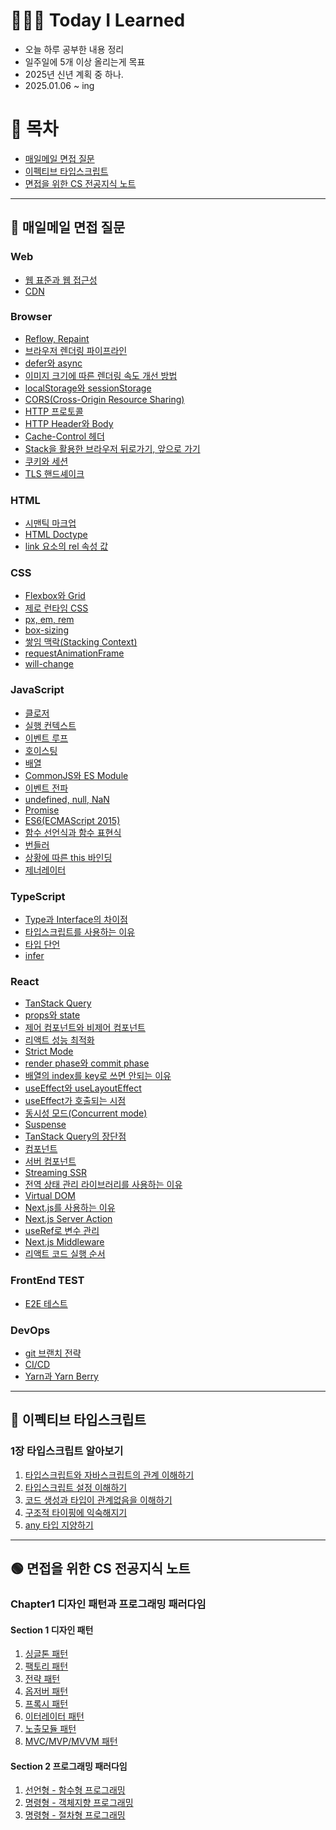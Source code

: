 # 👩🏻‍💻 Today I Learned

- 오늘 하루 공부한 내용 정리
- 일주일에 5개 이상 올리는게 목표
- 2025년 신년 계획 중 하나.
- 2025.01.06 ~ ing

# 📌 목차
- [매일메일 면접 질문](#-매일메일-면접-질문)
- [이펙티브 타입스크립트](#-이펙티브-타입스크립트)
- [면접을 위한 CS 전공지식 노트](#-면접을-위한-cs-전공지식-노트)

--- 

## 📩 매일메일 면접 질문

### Web

- [웹 표준과 웹 접근성](https://github.com/devsuzy/TIL/blob/main/%EB%A7%A4%EC%9D%BC%EB%A9%94%EC%9D%BC%20%EB%A9%B4%EC%A0%91%20%EC%A7%88%EB%AC%B8//Web/%EC%9B%B9%20%ED%91%9C%EC%A4%80%EA%B3%BC%20%EC%9B%B9%20%EC%A0%91%EA%B7%BC%EC%84%B1.md)
- [CDN](https://github.com/devsuzy/TIL/blob/main/%EB%A7%A4%EC%9D%BC%EB%A9%94%EC%9D%BC%20%EB%A9%B4%EC%A0%91%20%EC%A7%88%EB%AC%B8//Web/CDN.md)

### Browser

- [Reflow, Repaint](https://github.com/devsuzy/TIL/edit/main/%EB%A7%A4%EC%9D%BC%EB%A9%94%EC%9D%BC%20%EB%A9%B4%EC%A0%91%20%EC%A7%88%EB%AC%B8//Browser/Reflow%2CRepaint.md)
- [브라우저 렌더링 파이프라인](https://github.com/devsuzy/TIL/blob/main/%EB%A7%A4%EC%9D%BC%EB%A9%94%EC%9D%BC%20%EB%A9%B4%EC%A0%91%20%EC%A7%88%EB%AC%B8//Browser/%EB%B8%8C%EB%9D%BC%EC%9A%B0%EC%A0%80%20%EB%A0%8C%EB%8D%94%EB%A7%81%20%ED%8C%8C%EC%9D%B4%ED%94%84%EB%9D%BC%EC%9D%B8.md)
- [defer와 async](https://github.com/devsuzy/TIL/blob/main/%EB%A7%A4%EC%9D%BC%EB%A9%94%EC%9D%BC%20%EB%A9%B4%EC%A0%91%20%EC%A7%88%EB%AC%B8//Browser/defer%EC%99%80%20async.md)
- [이미지 크기에 따른 렌더링 속도 개선 방법](https://github.com/devsuzy/TIL/blob/main/%EB%A7%A4%EC%9D%BC%EB%A9%94%EC%9D%BC%20%EB%A9%B4%EC%A0%91%20%EC%A7%88%EB%AC%B8//Browser/%EC%9D%B4%EB%AF%B8%EC%A7%80%20%ED%81%AC%EA%B8%B0%EC%97%90%20%EB%94%B0%EB%A5%B8%20%EB%A0%8C%EB%8D%94%EB%A7%81%20%EC%86%8D%EB%8F%84%20%EA%B0%9C%EC%84%A0%20%EB%B0%A9%EB%B2%95.md)
- [localStorage와 sessionStorage](https://github.com/devsuzy/TIL/blob/main/%EB%A7%A4%EC%9D%BC%EB%A9%94%EC%9D%BC%20%EB%A9%B4%EC%A0%91%20%EC%A7%88%EB%AC%B8//Browser/localStorage%EC%99%80%20sessionStorage.md)
- [CORS(Cross-Origin Resource Sharing)](https://github.com/devsuzy/TIL/blob/main/%EB%A7%A4%EC%9D%BC%EB%A9%94%EC%9D%BC%20%EB%A9%B4%EC%A0%91%20%EC%A7%88%EB%AC%B8//Browser/CORS(Cross-Origin%20Resource%20Sharing).md)
- [HTTP 프로토콜](https://github.com/devsuzy/TIL/blob/main/%EB%A7%A4%EC%9D%BC%EB%A9%94%EC%9D%BC%20%EB%A9%B4%EC%A0%91%20%EC%A7%88%EB%AC%B8//Browser/HTTP%20%ED%94%84%EB%A1%9C%ED%86%A0%EC%BD%9C.md)
- [HTTP Header와 Body](https://github.com/devsuzy/TIL/blob/main/%EB%A7%A4%EC%9D%BC%EB%A9%94%EC%9D%BC%20%EB%A9%B4%EC%A0%91%20%EC%A7%88%EB%AC%B8//Browser/HTTP%20Header%EC%99%80%20Body.md)
- [Cache-Control 헤더](https://github.com/devsuzy/TIL/blob/main/%EB%A7%A4%EC%9D%BC%EB%A9%94%EC%9D%BC%20%EB%A9%B4%EC%A0%91%20%EC%A7%88%EB%AC%B8//Browser/Cache-Control%20%ED%97%A4%EB%8D%94.md)
- [Stack을 활용한 브라우저 뒤로가기, 앞으로 가기](https://github.com/devsuzy/TIL/blob/main/%EB%A7%A4%EC%9D%BC%EB%A9%94%EC%9D%BC%20%EB%A9%B4%EC%A0%91%20%EC%A7%88%EB%AC%B8//Browser/Stack%EC%9D%84%20%ED%99%9C%EC%9A%A9%ED%95%9C%20%EB%B8%8C%EB%9D%BC%EC%9A%B0%EC%A0%80%20%EB%92%A4%EB%A1%9C%EA%B0%80%EA%B8%B0,%20%EC%95%9E%EC%9C%BC%EB%A1%9C%20%EA%B0%80%EA%B8%B0.md)
- [쿠키와 세션](https://github.com/devsuzy/TIL/blob/main/%EB%A7%A4%EC%9D%BC%EB%A9%94%EC%9D%BC%20%EB%A9%B4%EC%A0%91%20%EC%A7%88%EB%AC%B8//Browser/%EC%BF%A0%ED%82%A4%EC%99%80%20%EC%84%B8%EC%85%98.md)
- [TLS 핸드셰이크](https://github.com/devsuzy/TIL/blob/main/%EB%A7%A4%EC%9D%BC%EB%A9%94%EC%9D%BC%20%EB%A9%B4%EC%A0%91%20%EC%A7%88%EB%AC%B8//Browser/TLS%20%ED%95%B8%EB%93%9C%EC%85%B0%EC%9D%B4%ED%81%AC.md)

### HTML

- [시맨틱 마크업](https://github.com/devsuzy/TIL/blob/main/%EB%A7%A4%EC%9D%BC%EB%A9%94%EC%9D%BC%20%EB%A9%B4%EC%A0%91%20%EC%A7%88%EB%AC%B8//HTML/%EC%8B%9C%EB%A7%A8%ED%8B%B1%20%EB%A7%88%ED%81%AC%EC%97%85.md)
- [HTML Doctype](https://github.com/devsuzy/TIL/blob/main/%EB%A7%A4%EC%9D%BC%EB%A9%94%EC%9D%BC%20%EB%A9%B4%EC%A0%91%20%EC%A7%88%EB%AC%B8//HTML/HTML%20Doctype.md)
- [link 요소의 rel 속성 값](https://github.com/devsuzy/TIL/blob/main/%EB%A7%A4%EC%9D%BC%EB%A9%94%EC%9D%BC%20%EB%A9%B4%EC%A0%91%20%EC%A7%88%EB%AC%B8//HTML/link%20%EC%9A%94%EC%86%8C%EC%9D%98%20rel%20%EC%86%8D%EC%84%B1%20%EA%B0%92.md)

### CSS

- [Flexbox와 Grid](https://github.com/devsuzy/TIL/blob/main/%EB%A7%A4%EC%9D%BC%EB%A9%94%EC%9D%BC%20%EB%A9%B4%EC%A0%91%20%EC%A7%88%EB%AC%B8//CSS/Flexbox%EC%99%80%20Grid.md)
- [제로 런타임 CSS](https://github.com/devsuzy/TIL/blob/main/%EB%A7%A4%EC%9D%BC%EB%A9%94%EC%9D%BC%20%EB%A9%B4%EC%A0%91%20%EC%A7%88%EB%AC%B8//CSS/%EC%A0%9C%EB%A1%9C%20%EB%9F%B0%ED%83%80%EC%9E%84%20css.md)
- [px, em, rem](https://github.com/devsuzy/TIL/blob/main/%EB%A7%A4%EC%9D%BC%EB%A9%94%EC%9D%BC%20%EB%A9%B4%EC%A0%91%20%EC%A7%88%EB%AC%B8//CSS/px%2C%20em%2C%20rem.md)
- [box-sizing](https://github.com/devsuzy/TIL/blob/main/%EB%A7%A4%EC%9D%BC%EB%A9%94%EC%9D%BC%20%EB%A9%B4%EC%A0%91%20%EC%A7%88%EB%AC%B8//CSS/box-sizing.md)
- [쌓임 맥락(Stacking Context)](https://github.com/devsuzy/TIL/blob/main/%EB%A7%A4%EC%9D%BC%EB%A9%94%EC%9D%BC%20%EB%A9%B4%EC%A0%91%20%EC%A7%88%EB%AC%B8//CSS/%EC%8C%93%EC%9E%84%20%EB%A7%A5%EB%9D%BD(Stacking%20Context).md)
- [requestAnimationFrame](https://github.com/devsuzy/TIL/blob/main/%EB%A7%A4%EC%9D%BC%EB%A9%94%EC%9D%BC%20%EB%A9%B4%EC%A0%91%20%EC%A7%88%EB%AC%B8//CSS/requestAnimationFrame.md)
- [will-change](https://github.com/devsuzy/TIL/blob/main/%EB%A7%A4%EC%9D%BC%EB%A9%94%EC%9D%BC%20%EB%A9%B4%EC%A0%91%20%EC%A7%88%EB%AC%B8//CSS/will-change.md)

### JavaScript

- [클로저](https://github.com/devsuzy/TIL/blob/main/%EB%A7%A4%EC%9D%BC%EB%A9%94%EC%9D%BC%20%EB%A9%B4%EC%A0%91%20%EC%A7%88%EB%AC%B8//JavaScript/%ED%81%B4%EB%A1%9C%EC%A0%80.md)
- [실행 컨텍스트](https://github.com/devsuzy/TIL/blob/main/%EB%A7%A4%EC%9D%BC%EB%A9%94%EC%9D%BC%20%EB%A9%B4%EC%A0%91%20%EC%A7%88%EB%AC%B8//JavaScript/%EC%8B%A4%ED%96%89%20%EC%BB%A8%ED%85%8D%EC%8A%A4%ED%8A%B8.md)
- [이벤트 루프](https://github.com/devsuzy/TIL/edit/main/%EB%A7%A4%EC%9D%BC%EB%A9%94%EC%9D%BC%20%EB%A9%B4%EC%A0%91%20%EC%A7%88%EB%AC%B8//JavaScript/%EC%9D%B4%EB%B2%A4%ED%8A%B8%20%EB%A3%A8%ED%94%84.md)
- [호이스팅](https://github.com/devsuzy/TIL/blob/main/%EB%A7%A4%EC%9D%BC%EB%A9%94%EC%9D%BC%20%EB%A9%B4%EC%A0%91%20%EC%A7%88%EB%AC%B8//JavaScript/%ED%98%B8%EC%9D%B4%EC%8A%A4%ED%8C%85.md)
- [배열](https://github.com/devsuzy/TIL/blob/main/%EB%A7%A4%EC%9D%BC%EB%A9%94%EC%9D%BC%20%EB%A9%B4%EC%A0%91%20%EC%A7%88%EB%AC%B8//JavaScript/%EB%B0%B0%EC%97%B4.md)
- [CommonJS와 ES Module](https://github.com/devsuzy/TIL/blob/main/%EB%A7%A4%EC%9D%BC%EB%A9%94%EC%9D%BC%20%EB%A9%B4%EC%A0%91%20%EC%A7%88%EB%AC%B8//JavaScript/CommonJS%EC%99%80%20ES%20Module.md)
- [이벤트 전파](https://github.com/devsuzy/TIL/blob/main/%EB%A7%A4%EC%9D%BC%EB%A9%94%EC%9D%BC%20%EB%A9%B4%EC%A0%91%20%EC%A7%88%EB%AC%B8//JavaScript/%EC%9D%B4%EB%B2%A4%ED%8A%B8%20%EC%A0%84%ED%8C%8C.md)
- [undefined, null, NaN](https://github.com/devsuzy/TIL/blob/main/%EB%A7%A4%EC%9D%BC%EB%A9%94%EC%9D%BC%20%EB%A9%B4%EC%A0%91%20%EC%A7%88%EB%AC%B8//JavaScript/undefined%2C%20null%2C%20NaN.md)
- [Promise](https://github.com/devsuzy/TIL/blob/main/%EB%A7%A4%EC%9D%BC%EB%A9%94%EC%9D%BC%20%EB%A9%B4%EC%A0%91%20%EC%A7%88%EB%AC%B8//JavaScript/Promise.md)
- [ES6(ECMAScript 2015)](https://github.com/devsuzy/TIL/blob/main/%EB%A7%A4%EC%9D%BC%EB%A9%94%EC%9D%BC%20%EB%A9%B4%EC%A0%91%20%EC%A7%88%EB%AC%B8//JavaScript/ES6(ECMAScript%202015).md)
- [함수 선언식과 함수 표현식](https://github.com/devsuzy/TIL/blob/main/%EB%A7%A4%EC%9D%BC%EB%A9%94%EC%9D%BC%20%EB%A9%B4%EC%A0%91%20%EC%A7%88%EB%AC%B8//JavaScript/%ED%95%A8%EC%88%98%20%EC%84%A0%EC%96%B8%EC%8B%9D%EA%B3%BC%20%ED%95%A8%EC%88%98%20%ED%91%9C%ED%98%84%EC%8B%9D.md)
- [번들러](https://github.com/devsuzy/TIL/blob/main/%EB%A7%A4%EC%9D%BC%EB%A9%94%EC%9D%BC%20%EB%A9%B4%EC%A0%91%20%EC%A7%88%EB%AC%B8//JavaScript/%EB%B2%88%EB%93%A4%EB%9F%AC.md)
- [상황에 따른 this 바인딩](https://github.com/devsuzy/TIL/blob/main/%EB%A7%A4%EC%9D%BC%EB%A9%94%EC%9D%BC%20%EB%A9%B4%EC%A0%91%20%EC%A7%88%EB%AC%B8//JavaScript/%EC%83%81%ED%99%A9%EC%97%90%20%EB%94%B0%EB%A5%B8%20this%20%EB%B0%94%EC%9D%B8%EB%94%A9.md)
- [제너레이터](https://github.com/devsuzy/TIL/blob/main/%EB%A7%A4%EC%9D%BC%EB%A9%94%EC%9D%BC%20%EB%A9%B4%EC%A0%91%20%EC%A7%88%EB%AC%B8//JavaScript/%EC%A0%9C%EB%84%88%EB%A0%88%EC%9D%B4%ED%84%B0.md)

### TypeScript

- [Type과 Interface의 차이점](https://github.com/devsuzy/TIL/blob/main/%EB%A7%A4%EC%9D%BC%EB%A9%94%EC%9D%BC%20%EB%A9%B4%EC%A0%91%20%EC%A7%88%EB%AC%B8//TypeScript/Type%EA%B3%BC%20Interface%EC%9D%98%20%EC%B0%A8%EC%9D%B4%EC%A0%90.md)
- [타입스크립트를 사용하는 이유](https://github.com/devsuzy/TIL/blob/main/%EB%A7%A4%EC%9D%BC%EB%A9%94%EC%9D%BC%20%EB%A9%B4%EC%A0%91%20%EC%A7%88%EB%AC%B8//TypeScript/%ED%83%80%EC%9E%85%EC%8A%A4%ED%81%AC%EB%A6%BD%ED%8A%B8%EB%A5%BC%20%EC%82%AC%EC%9A%A9%ED%95%98%EB%8A%94%20%EC%9D%B4%EC%9C%A0.md)
- [타입 단언](https://github.com/devsuzy/TIL/blob/main/%EB%A7%A4%EC%9D%BC%EB%A9%94%EC%9D%BC%20%EB%A9%B4%EC%A0%91%20%EC%A7%88%EB%AC%B8//TypeScript/%ED%83%80%EC%9E%85%20%EB%8B%A8%EC%96%B8.md)
- [infer](https://github.com/devsuzy/TIL/blob/main/%EB%A7%A4%EC%9D%BC%EB%A9%94%EC%9D%BC%20%EB%A9%B4%EC%A0%91%20%EC%A7%88%EB%AC%B8//TypeScript/infer.md)

### React

- [TanStack Query](https://github.com/devsuzy/TIL/blob/main/%EB%A7%A4%EC%9D%BC%EB%A9%94%EC%9D%BC%20%EB%A9%B4%EC%A0%91%20%EC%A7%88%EB%AC%B8//React/TanStack%20Query.md)
- [props와 state](https://github.com/devsuzy/TIL/blob/main/%EB%A7%A4%EC%9D%BC%EB%A9%94%EC%9D%BC%20%EB%A9%B4%EC%A0%91%20%EC%A7%88%EB%AC%B8//React/props%EC%99%80%20state.md)
- [제어 컴포넌트와 비제어 컴포넌트](https://github.com/devsuzy/TIL/blob/main/%EB%A7%A4%EC%9D%BC%EB%A9%94%EC%9D%BC%20%EB%A9%B4%EC%A0%91%20%EC%A7%88%EB%AC%B8//React/%EC%A0%9C%EC%96%B4%20%EC%BB%B4%ED%8F%AC%EB%84%8C%ED%8A%B8%EC%99%80%20%EB%B9%84%EC%A0%9C%EC%96%B4%20%EC%BB%B4%ED%8F%AC%EB%84%8C%ED%8A%B8.md)
- [리액트 성능 최적화](https://github.com/devsuzy/TIL/blob/main/%EB%A7%A4%EC%9D%BC%EB%A9%94%EC%9D%BC%20%EB%A9%B4%EC%A0%91%20%EC%A7%88%EB%AC%B8//React/%EB%A6%AC%EC%95%A1%ED%8A%B8%20%EC%84%B1%EB%8A%A5%20%EC%B5%9C%EC%A0%81%ED%99%94.md)
- [Strict Mode](https://github.com/devsuzy/TIL/blob/main/%EB%A7%A4%EC%9D%BC%EB%A9%94%EC%9D%BC%20%EB%A9%B4%EC%A0%91%20%EC%A7%88%EB%AC%B8//React/Strict%20Mode.md)
- [render phase와 commit phase](https://github.com/devsuzy/TIL/blob/main/%EB%A7%A4%EC%9D%BC%EB%A9%94%EC%9D%BC%20%EB%A9%B4%EC%A0%91%20%EC%A7%88%EB%AC%B8//React/render%20phase%EC%99%80%20commit%20phase.md)
- [배열의 index를 key로 쓰면 안되는 이유](https://github.com/devsuzy/TIL/blob/main/%EB%A7%A4%EC%9D%BC%EB%A9%94%EC%9D%BC%20%EB%A9%B4%EC%A0%91%20%EC%A7%88%EB%AC%B8//React/%EB%B0%B0%EC%97%B4%EC%9D%98%20index%EB%A5%BC%20key%EB%A1%9C%20%EC%93%B0%EB%A9%B4%20%EC%95%88%EB%90%98%EB%8A%94%20%EC%9D%B4%EC%9C%A0.md)
- [useEffect와 useLayoutEffect](https://github.com/devsuzy/TIL/blob/main/%EB%A7%A4%EC%9D%BC%EB%A9%94%EC%9D%BC%20%EB%A9%B4%EC%A0%91%20%EC%A7%88%EB%AC%B8//React/useEffect%EC%99%80%20useLayoutEffect.md)
- [useEffect가 호출되는 시점](https://github.com/devsuzy/TIL/blob/main/%EB%A7%A4%EC%9D%BC%EB%A9%94%EC%9D%BC%20%EB%A9%B4%EC%A0%91%20%EC%A7%88%EB%AC%B8//React/useEffect%EA%B0%80%20%ED%98%B8%EC%B6%9C%EB%90%98%EB%8A%94%20%EC%8B%9C%EC%A0%90.md)
- [동시성 모드(Concurrent mode)](https://github.com/devsuzy/TIL/blob/main/%EB%A7%A4%EC%9D%BC%EB%A9%94%EC%9D%BC%20%EB%A9%B4%EC%A0%91%20%EC%A7%88%EB%AC%B8//React/%EB%8F%99%EC%8B%9C%EC%84%B1%20%EB%AA%A8%EB%93%9C(Concurrent%20mode).md)
- [Suspense](https://github.com/devsuzy/TIL/blob/main/%EB%A7%A4%EC%9D%BC%EB%A9%94%EC%9D%BC%20%EB%A9%B4%EC%A0%91%20%EC%A7%88%EB%AC%B8//React/Suspense.md)
- [TanStack Query의 장단점](https://github.com/devsuzy/TIL/blob/main/%EB%A7%A4%EC%9D%BC%EB%A9%94%EC%9D%BC%20%EB%A9%B4%EC%A0%91%20%EC%A7%88%EB%AC%B8//React/Tanstack%20Query%EC%9D%98%20%EC%9E%A5%EB%8B%A8%EC%A0%90.md)
- [컴포넌트](https://github.com/devsuzy/TIL/blob/main/%EB%A7%A4%EC%9D%BC%EB%A9%94%EC%9D%BC%20%EB%A9%B4%EC%A0%91%20%EC%A7%88%EB%AC%B8//React/%EC%BB%B4%ED%8F%AC%EB%84%8C%ED%8A%B8.md)
- [서버 컴포넌트](https://github.com/devsuzy/TIL/blob/main/%EB%A7%A4%EC%9D%BC%EB%A9%94%EC%9D%BC%20%EB%A9%B4%EC%A0%91%20%EC%A7%88%EB%AC%B8//React/%EC%84%9C%EB%B2%84%20%EC%BB%B4%ED%8F%AC%EB%84%8C%ED%8A%B8.md)
- [Streaming SSR](https://github.com/devsuzy/TIL/blob/main/%EB%A7%A4%EC%9D%BC%EB%A9%94%EC%9D%BC%20%EB%A9%B4%EC%A0%91%20%EC%A7%88%EB%AC%B8//React/Streaming%20SSR.md)
- [전역 상태 관리 라이브러리를 사용하는 이유](https://github.com/devsuzy/TIL/blob/main/%EB%A7%A4%EC%9D%BC%EB%A9%94%EC%9D%BC%20%EB%A9%B4%EC%A0%91%20%EC%A7%88%EB%AC%B8//React/%EC%A0%84%EC%97%AD%20%EC%83%81%ED%83%9C%20%EA%B4%80%EB%A6%AC%20%EB%9D%BC%EC%9D%B4%EB%B8%8C%EB%9F%AC%EB%A6%AC%EB%A5%BC%20%EC%82%AC%EC%9A%A9%ED%95%98%EB%8A%94%20%EC%9D%B4%EC%9C%A0.md)
- [Virtual DOM](https://github.com/devsuzy/TIL)
- [Next.js를 사용하는 이유](http://github.com/devsuzy/TIL/blob/main/%EB%A7%A4%EC%9D%BC%EB%A9%94%EC%9D%BC%20%EB%A9%B4%EC%A0%91%20%EC%A7%88%EB%AC%B8//React/Next.js.md)
- [Next.js Server Action](https://github.com/devsuzy/TIL/blob/main/%EB%A7%A4%EC%9D%BC%EB%A9%94%EC%9D%BC%20%EB%A9%B4%EC%A0%91%20%EC%A7%88%EB%AC%B8//React/Next.js%20Server%20Action.md)
- [useRef로 변수 관리](https://github.com/devsuzy/TIL/blob/main/%EB%A7%A4%EC%9D%BC%EB%A9%94%EC%9D%BC%20%EB%A9%B4%EC%A0%91%20%EC%A7%88%EB%AC%B8//React/useRef%EB%A1%9C%20%EB%B3%80%EC%88%98%20%EA%B4%80%EB%A6%AC.md)
- [Next.js Middleware](https://github.com/devsuzy/TIL/blob/main/%EB%A7%A4%EC%9D%BC%EB%A9%94%EC%9D%BC%20%EB%A9%B4%EC%A0%91%20%EC%A7%88%EB%AC%B8//React/Next.js%20Middleware.md)
- [리액트 코드 실행 순서](https://github.com/devsuzy/TIL/blob/main/%EB%A7%A4%EC%9D%BC%EB%A9%94%EC%9D%BC%20%EB%A9%B4%EC%A0%91%20%EC%A7%88%EB%AC%B8//React/%EB%A6%AC%EC%95%A1%ED%8A%B8%20%EC%BD%94%EB%93%9C%20%EC%8B%A4%ED%96%89%20%EC%88%9C%EC%84%9C.md)

### FrontEnd TEST

- [E2E 테스트](https://github.com/devsuzy/TIL/blob/main/%EB%A7%A4%EC%9D%BC%EB%A9%94%EC%9D%BC%20%EB%A9%B4%EC%A0%91%20%EC%A7%88%EB%AC%B8//FrontEnd%20TEST/E2E%20%ED%85%8C%EC%8A%A4%ED%8A%B8.md)

### DevOps
- [git 브랜치 전략](https://github.com/devsuzy/TIL/blob/main/%EB%A7%A4%EC%9D%BC%EB%A9%94%EC%9D%BC%20%EB%A9%B4%EC%A0%91%20%EC%A7%88%EB%AC%B8//DevOps/git%20%EB%B8%8C%EB%9E%9C%EC%B9%98%20%EC%A0%84%EB%9E%B5.md)
- [CI/CD](https://github.com/devsuzy/TIL/edit/main/%EB%A7%A4%EC%9D%BC%EB%A9%94%EC%9D%BC%20%EB%A9%B4%EC%A0%91%20%EC%A7%88%EB%AC%B8//DevOps/CI%2CCD.md)
- [Yarn과 Yarn Berry](https://github.com/devsuzy/TIL/blob/main/%EB%A7%A4%EC%9D%BC%EB%A9%94%EC%9D%BC%20%EB%A9%B4%EC%A0%91%20%EC%A7%88%EB%AC%B8//DevOps/Yarn%EA%B3%BC%20Yarn%20Berry.md)

---

## 🔵 이펙티브 타입스크립트

### 1장 타입스크립트 알아보기
  1) [타입스크립트와 자바스크립트의 관계 이해하기](https://github.com/devsuzy/TIL/blob/main/%EB%A7%A4%EC%9D%BC%EB%A9%94%EC%9D%BC%20%EB%A9%B4%EC%A0%91%20%EC%A7%88%EB%AC%B8//%EC%9D%B4%ED%8E%99%ED%8B%B0%EB%B8%8C%20%ED%83%80%EC%9E%85%EC%8A%A4%ED%81%AC%EB%A6%BD%ED%8A%B8/1%EC%9E%A5%20%ED%83%80%EC%9E%85%EC%8A%A4%ED%81%AC%EB%A6%BD%ED%8A%B8%20%EC%95%8C%EC%95%84%EB%B3%B4%EA%B8%B0/1.%20%ED%83%80%EC%9E%85%EC%8A%A4%ED%81%AC%EB%A6%BD%ED%8A%B8%EC%99%80%20%EC%9E%90%EB%B0%94%EC%8A%A4%ED%81%AC%EB%A6%BD%ED%8A%B8%EC%9D%98%20%EA%B4%80%EA%B3%84%20%EC%9D%B4%ED%95%B4%ED%95%98%EA%B8%B0.md)
  2) [타입스크립트 설정 이해하기](https://github.com/devsuzy/TIL/blob/main/%EB%A7%A4%EC%9D%BC%EB%A9%94%EC%9D%BC%20%EB%A9%B4%EC%A0%91%20%EC%A7%88%EB%AC%B8//%EC%9D%B4%ED%8E%99%ED%8B%B0%EB%B8%8C%20%ED%83%80%EC%9E%85%EC%8A%A4%ED%81%AC%EB%A6%BD%ED%8A%B8/1%EC%9E%A5%20%ED%83%80%EC%9E%85%EC%8A%A4%ED%81%AC%EB%A6%BD%ED%8A%B8%20%EC%95%8C%EC%95%84%EB%B3%B4%EA%B8%B0/2.%20%ED%83%80%EC%9E%85%EC%8A%A4%ED%81%AC%EB%A6%BD%ED%8A%B8%20%EC%84%A4%EC%A0%95%20%EC%9D%B4%ED%95%B4%ED%95%98%EA%B8%B0.md)
  3) [코드 생성과 타입이 관계없음을 이해하기](https://github.com/devsuzy/TIL/blob/main/%EB%A7%A4%EC%9D%BC%EB%A9%94%EC%9D%BC%20%EB%A9%B4%EC%A0%91%20%EC%A7%88%EB%AC%B8//%EC%9D%B4%ED%8E%99%ED%8B%B0%EB%B8%8C%20%ED%83%80%EC%9E%85%EC%8A%A4%ED%81%AC%EB%A6%BD%ED%8A%B8/1%EC%9E%A5%20%ED%83%80%EC%9E%85%EC%8A%A4%ED%81%AC%EB%A6%BD%ED%8A%B8%20%EC%95%8C%EC%95%84%EB%B3%B4%EA%B8%B0/3.%20%EC%BD%94%EB%93%9C%20%EC%83%9D%EC%84%B1%EA%B3%BC%20%ED%83%80%EC%9E%85%EC%9D%B4%20%EA%B4%80%EA%B3%84%EC%97%86%EC%9D%8C%EC%9D%84%20%EC%9D%B4%ED%95%B4%ED%95%98%EA%B8%B0.md)
  4) [구조적 타이핑에 익숙해지기](https://github.com/devsuzy/TIL/blob/main/%EB%A7%A4%EC%9D%BC%EB%A9%94%EC%9D%BC%20%EB%A9%B4%EC%A0%91%20%EC%A7%88%EB%AC%B8//%EC%9D%B4%ED%8E%99%ED%8B%B0%EB%B8%8C%20%ED%83%80%EC%9E%85%EC%8A%A4%ED%81%AC%EB%A6%BD%ED%8A%B8/1%EC%9E%A5%20%ED%83%80%EC%9E%85%EC%8A%A4%ED%81%AC%EB%A6%BD%ED%8A%B8%20%EC%95%8C%EC%95%84%EB%B3%B4%EA%B8%B0/4.%20%EA%B5%AC%EC%A1%B0%EC%A0%81%20%ED%83%80%EC%9D%B4%ED%95%91%EC%97%90%20%EC%9D%B5%EC%88%99%ED%95%B4%EC%A7%80%EA%B8%B0.md)
  5) [any 타입 지양하기](https://github.com/devsuzy/TIL/blob/main/%EB%A7%A4%EC%9D%BC%EB%A9%94%EC%9D%BC%20%EB%A9%B4%EC%A0%91%20%EC%A7%88%EB%AC%B8//%EC%9D%B4%ED%8E%99%ED%8B%B0%EB%B8%8C%20%ED%83%80%EC%9E%85%EC%8A%A4%ED%81%AC%EB%A6%BD%ED%8A%B8/1%EC%9E%A5%20%ED%83%80%EC%9E%85%EC%8A%A4%ED%81%AC%EB%A6%BD%ED%8A%B8%20%EC%95%8C%EC%95%84%EB%B3%B4%EA%B8%B0/5.%20any%20%ED%83%80%EC%9E%85%20%EC%A7%80%EC%96%91%ED%95%98%EA%B8%B0.md)

---

## 🟢 면접을 위한 CS 전공지식 노트

### Chapter1 디자인 패턴과 프로그래밍 패러다임

#### Section 1 디자인 패턴

1) [싱글톤 패턴](https://github.com/devsuzy/TIL/blob/main/%EB%A9%B4%EC%A0%91%EC%9D%84%20%EC%9C%84%ED%95%9C%20CS%20%EC%A0%84%EA%B3%B5%EC%A7%80%EC%8B%9D%20%EB%85%B8%ED%8A%B8/Section%201%20%EB%94%94%EC%9E%90%EC%9D%B8%20%ED%8C%A8%ED%84%B4/1.%20%EC%8B%B1%EA%B8%80%ED%86%A4%20%ED%8C%A8%ED%84%B4.md)
2) [팩토리 패턴](https://github.com/devsuzy/TIL/blob/main/%EB%A9%B4%EC%A0%91%EC%9D%84%20%EC%9C%84%ED%95%9C%20CS%20%EC%A0%84%EA%B3%B5%EC%A7%80%EC%8B%9D%20%EB%85%B8%ED%8A%B8/Section%201%20%EB%94%94%EC%9E%90%EC%9D%B8%20%ED%8C%A8%ED%84%B4/2.%20%ED%8C%A9%ED%86%A0%EB%A6%AC%20%ED%8C%A8%ED%84%B4.md)
3) [전략 패턴](https://github.com/devsuzy/TIL/blob/main/%EB%A9%B4%EC%A0%91%EC%9D%84%20%EC%9C%84%ED%95%9C%20CS%20%EC%A0%84%EA%B3%B5%EC%A7%80%EC%8B%9D%20%EB%85%B8%ED%8A%B8/Section%201%20%EB%94%94%EC%9E%90%EC%9D%B8%20%ED%8C%A8%ED%84%B4/3.%20%EC%A0%84%EB%9E%B5%20%ED%8C%A8%ED%84%B4.md
)
4) [옵저버 패턴](https://github.com/devsuzy/TIL/blob/main/%EB%A9%B4%EC%A0%91%EC%9D%84%20%EC%9C%84%ED%95%9C%20CS%20%EC%A0%84%EA%B3%B5%EC%A7%80%EC%8B%9D%20%EB%85%B8%ED%8A%B8/Section%201%20%EB%94%94%EC%9E%90%EC%9D%B8%20%ED%8C%A8%ED%84%B4/4.%20%EC%98%B5%EC%A0%80%EB%B2%84%20%ED%8C%A8%ED%84%B4.md)
5) [프록시 패턴](https://github.com/devsuzy/TIL/blob/main/%EB%A9%B4%EC%A0%91%EC%9D%84%20%EC%9C%84%ED%95%9C%20CS%20%EC%A0%84%EA%B3%B5%EC%A7%80%EC%8B%9D%20%EB%85%B8%ED%8A%B8/Section%201%20%EB%94%94%EC%9E%90%EC%9D%B8%20%ED%8C%A8%ED%84%B4/5.%20%ED%94%84%EB%A1%9D%EC%8B%9C%20%ED%8C%A8%ED%84%B4.md)
6) [이터레이터 패턴](https://github.com/devsuzy/TIL/blob/main/%EB%A9%B4%EC%A0%91%EC%9D%84%20%EC%9C%84%ED%95%9C%20CS%20%EC%A0%84%EA%B3%B5%EC%A7%80%EC%8B%9D%20%EB%85%B8%ED%8A%B8/Section%201%20%EB%94%94%EC%9E%90%EC%9D%B8%20%ED%8C%A8%ED%84%B4/6.%20%EC%9D%B4%ED%84%B0%EB%A0%88%EC%9D%B4%ED%84%B0%20%ED%8C%A8%ED%84%B4.md)
7) [노출모듈 패턴](https://github.com/devsuzy/TIL/blob/main/%EB%A9%B4%EC%A0%91%EC%9D%84%20%EC%9C%84%ED%95%9C%20CS%20%EC%A0%84%EA%B3%B5%EC%A7%80%EC%8B%9D%20%EB%85%B8%ED%8A%B8/Section%201%20%EB%94%94%EC%9E%90%EC%9D%B8%20%ED%8C%A8%ED%84%B4/7.%20%EB%85%B8%EC%B6%9C%EB%AA%A8%EB%93%88%20%ED%8C%A8%ED%84%B4.md)
8) [MVC/MVP/MVVM 패턴](https://github.com/devsuzy/TIL/blob/main/%EB%A9%B4%EC%A0%91%EC%9D%84%20%EC%9C%84%ED%95%9C%20CS%20%EC%A0%84%EA%B3%B5%EC%A7%80%EC%8B%9D%20%EB%85%B8%ED%8A%B8/Section%201%20%EB%94%94%EC%9E%90%EC%9D%B8%20%ED%8C%A8%ED%84%B4/8.%20MVC%2CMVP%2CMVVM%20%ED%8C%A8%ED%84%B4.md)

#### Section 2 프로그래밍 패러다임

1) [선언형 - 함수형 프로그래밍](https://github.com/devsuzy/TIL/blob/main/%EB%A9%B4%EC%A0%91%EC%9D%84%20%EC%9C%84%ED%95%9C%20CS%20%EC%A0%84%EA%B3%B5%EC%A7%80%EC%8B%9D%20%EB%85%B8%ED%8A%B8/Section%202%20%ED%94%84%EB%A1%9C%EA%B7%B8%EB%9E%98%EB%B0%8D%20%ED%8C%A8%EB%9F%AC%EB%8B%A4%EC%9E%84/1.%20%EC%84%A0%EC%96%B8%ED%98%95%20-%20%ED%95%A8%EC%88%98%ED%98%95%20%ED%94%84%EB%A1%9C%EA%B7%B8%EB%9E%98%EB%B0%8D.md)
2) [명령형 - 객체지향 프로그래밍](https://github.com/devsuzy/TIL/blob/main/%EB%A9%B4%EC%A0%91%EC%9D%84%20%EC%9C%84%ED%95%9C%20CS%20%EC%A0%84%EA%B3%B5%EC%A7%80%EC%8B%9D%20%EB%85%B8%ED%8A%B8/Section%202%20%ED%94%84%EB%A1%9C%EA%B7%B8%EB%9E%98%EB%B0%8D%20%ED%8C%A8%EB%9F%AC%EB%8B%A4%EC%9E%84/2.%20%EB%AA%85%EB%A0%B9%ED%98%95%20-%20%EA%B0%9D%EC%B2%B4%EC%A7%80%ED%96%A5%20%ED%94%84%EB%A1%9C%EA%B7%B8%EB%9E%98%EB%B0%8D.md)
3) [명령형 - 절차형 프로그래밍](https://github.com/devsuzy/TIL/blob/main/%EB%A9%B4%EC%A0%91%EC%9D%84%20%EC%9C%84%ED%95%9C%20CS%20%EC%A0%84%EA%B3%B5%EC%A7%80%EC%8B%9D%20%EB%85%B8%ED%8A%B8/Section%202%20%ED%94%84%EB%A1%9C%EA%B7%B8%EB%9E%98%EB%B0%8D%20%ED%8C%A8%EB%9F%AC%EB%8B%A4%EC%9E%84/3.%20%EB%AA%85%EB%A0%B9%ED%98%95%20-%20%EC%A0%88%EC%B0%A8%ED%98%95%20%ED%94%84%EB%A1%9C%EA%B7%B8%EB%9E%98%EB%B0%8D.md)

